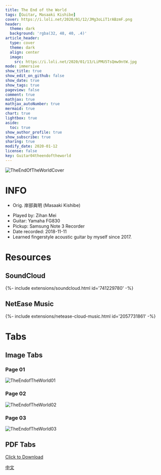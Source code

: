 ```yaml
---
title: The End of the World
tags: [Guitar, Masaaki Kishibe]
cover: https://i.loli.net/2020/01/12/JMg3oLiT1rABzmF.png
header:
  theme: dark
  background: 'rgba(32, 48, 40, .4)'
article_header:
  type: cover
  theme: dark
  align: center
  image:
    src: https://i.loli.net/2020/01/13/LiPMU5TsQmw9ntW.jpg
mode: immersive
show_title: true
show_edit_on_github: false
show_date: true
show_tags: true
pageview: false
comment: true
mathjax: true
mathjax_autoNumber: true
mermaid: true
chart: true
lightbox: true
aside:
  toc: true
show_author_profile: true
show_subscribe: true
sharing: true
modify_date: 2020-01-12
license: false
key: Guitar04theendoftheworld
---
```


![TheEndOfTheWorldCover](https://i.loli.net/2020/01/12/JMg3oLiT1rABzmF.png)

# INFO
* Orig. 岸部眞明 (Masaaki Kishibe)
<!--more-->
* Played by: Zihan Mei
* Guitar: Yamaha FG830
* Pickup: Samsung Note 3 Recorder
* Date recorded: 2018-11-11
* Learned fingerstyle acoustic guitar by myself since 2017.

# Resources
## SoundCloud
<div>{%- include extensions/soundcloud.html id='741229780' -%}</div>

## NetEase Music
<div>{%- include extensions/netease-cloud-music.html id='2057731861' -%}</div>

# Tabs
## Image Tabs
### Page 01

![TheEndofTheWorld01](https://i.loli.net/2020/01/12/ySktBVRZIAlqFYc.jpg)

### Page 02

![TheEndofTheWorld02](https://i.loli.net/2020/01/12/ZbxCYNpycsatMlH.jpg)

### Page 03

![TheEndofTheWorld03](https://i.loli.net/2020/01/12/nl7G4pH95vbqFhs.jpg)

## PDF Tabs

[Click to Download](../assets/images/guitar/2018-11-11theendoftheworld/TheEndofTheWorld.pdf)

[中文](../zh/2018-11-11-the-end-of-the-world-zh.html)